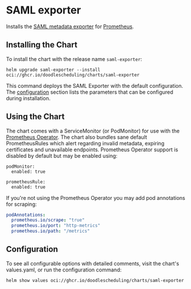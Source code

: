 # SAML exporter

Installs the [SAML metadata exporter](https://github.com/doodlescheduling/saml-exporter) for [Prometheus](https://prometheus.io/).

## Installing the Chart

To install the chart with the release name `saml-exporter`:

```console
helm upgrade saml-exporter --install oci://ghcr.io/doodlescheduling/charts/saml-exporter
```

This command deploys the SAML Exporter with the default configuration. The [configuration](#configuration) section lists the parameters that can be configured during installation.

## Using the Chart

The chart comes with a ServiceMonitor (or PodMonitor) for use with the [Prometheus Operator](https://github.com/helm/charts/tree/master/stable/prometheus-operator).
The chart also bundles sane default PrometheusRules which alert regarding invalid metadata, expiring certificates and unavailable endpoints.
Prometheus Operator support is disabled by default but may be enabled using:

```
podMonitor:
  enabled: true

prometheusRule: 
  enabled: true
```


If you're not using the Prometheus Operator you may add pod annotations for scraping:

```yaml
podAnnotations:
  prometheus.io/scrape: "true"
  prometheus.io/port: "http-metrics"
  prometheus.io/path: "/metrics"
```

## Configuration

To see all configurable options with detailed comments, visit the chart's values.yaml, or run the configuration command:

```sh
helm show values oci://ghcr.io/doodlescheduling/charts/saml-exporter
```
